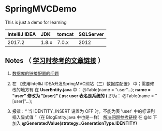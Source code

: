 # SpringMVCDemo

This is just a demo for learning

 IntelliJ IDEA   |   JDK   |   tomcat   |   SQLServer   
:----------------|:--------|:-----------|:--------------
     2017.2      |  1.8.x  |    7.0.x   |     2012




## Notes （ [学习时参考的文章链接](https://my.oschina.net/gaussik) ）

1. [数据库的链接配置的问题](http://blog.csdn.net/qac_boy/article/details/75529153)

2. 在 《使用IntelliJ IDEA开发SpringMVC网站（三）数据库配置》 中；需要修改的地方有
在 **UserEntity.java** 中：
@Table(name = "user"...);
**name = "user" 修改为 "[user]" ( ps: user 表名是系统的 )**
即为： @Table(name = "[user]"...);

3. 报错：“ 当 IDENTITY_INSERT 设置为 OFF 时，不能为表 'user' 中的标识列插入显式值 ”（在 BlogEntity.java 中也是一样）
[解决问题参考链接](http://blog.csdn.net/itmyhome1990/article/details/7460378)
在 @Id 下
加入 **@GeneratedValue(strategy=GenerationType.IDENTITY)**
